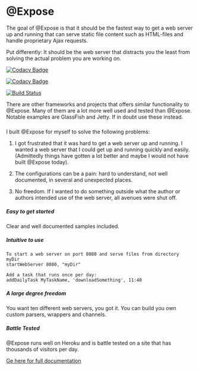 # @Expose

The goal of @Expose is that it should be the fastest way to get a web server up and running that can 
serve static file content such as HTML-files and handle proprietary Ajax requests. 

Put differently: It should be the web server that distracts you the least from solving the actual problem you are working on.

[![Codacy Badge](https://api.codacy.com/project/badge/Grade/20d9426304f246c18f22402af9cb22bb)](https://www.codacy.com?utm_source=github.com&amp;utm_medium=referral&amp;utm_content=Schinzel/atexpose&amp;utm_campaign=Badge_Grade)

[![Codacy Badge](https://api.codacy.com/project/badge/Coverage/20d9426304f246c18f22402af9cb22bb)](https://www.codacy.com?utm_source=github.com&amp;utm_medium=referral&amp;utm_content=Schinzel/atexpose&amp;utm_campaign=Badge_Coverage)

[![Build Status](https://travis-ci.com/Schinzel/atexpose.svg?token=CghpfXvKHy56g42HThq6&branch=master)](https://travis-ci.com/Schinzel/atexpose)



There are other frameworks and projects that offers similar functionality to
@Expose. Many of them are a lot more well used and tested than @Expose. Notable
examples are GlassFish and Jetty. If in doubt use these instead. 

##### 
I built @Expose for myself to solve the following problems:
1) I got frustrated that it was hard to get a web server up and running. I wanted a web server that I could get up and
 running quickly and easily. (Admittedly things have gotten a lot better and maybe I would not have built @Expose today).

2) The configurations can be a pain: hard to understand, not well documented, in several and unexpected places. 

3) No freedom. If I wanted to do something outside what the author or authors intended use of the web 
server, all avenues were shut off.


##### Easy to get started
Clear and well documented samples included.

##### Intuitive to use
```
To start a web server on port 8080 and serve files from directory myDir
startWebServer 8080, "myDir"

Add a task that runs once per day:
addDailyTask MyTaskName, 'downloadSomething', 11:40
```
##### A large degree freedom
You want ten different web servers, you got it. You can build you own custom parsers, wrappers and channels. 


##### Battle Tested
@Expose runs well on Heroku and is battle tested on a site that has thousands of visitors per day.




<a href="https://sites.google.com/schinzel.io/atexpose" target="_blank">Ge here for full documentation</a>